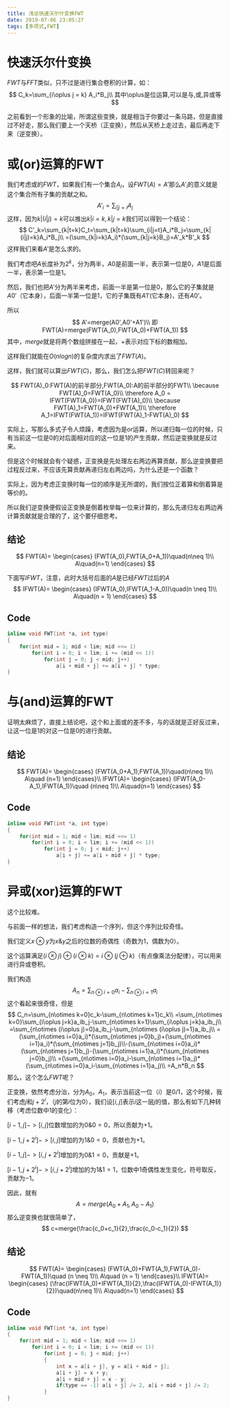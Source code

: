 ```yaml
---
title: 浅谈快速沃尔什变换FWT
date: 2019-07-06 23:05:27
tags: [多项式,FWT]
---
```


# 快速沃尔什变换

$FWT$与$FFT$类似，只不过是进行集合卷积的计算，如：
$$
C_k=\sum_{i\oplus j = k} A_i*B_j\\
其中\oplus是位运算,可以是与,或,异或等
$$
<!--more-->

之前看到一个形象的比喻，所谓这些变换，就是相当于你要过一条马路，但是直接过不好走，那么我们要上一个天桥（正变换），然后从天桥上走过去，最后再走下来（逆变换）。

# 或(or)运算的FWT

我们考虑或的$FWT$，如果我们有一个集合$A_i$，设$FWT(A)=A'$那么$A'_i$的意义就是这个集合所有子集的贡献之和。
$$
A'_i=\sum_{i|j=i}A_j
$$
这样，因为$k|(i|j)=k$可以推出$k|i=k,k|j=k$我们可以得到一个结论：
$$
C'_k=\sum_{k|t=k}C_t=\sum_{k|t=k}\sum_{i|j=t}A_i*B_j=\sum_{k|(i|j)=k}A_i*B_j\\
=(\sum_{k|i=k}A_i)*(\sum_{k|j=k}B_j)=A'_k*B'_k
$$
这样我们来看$A'$是怎么求的。

我们考虑吧$A$长度补为$2^k$，分为两半，$A0$是前面一半，表示第一位是0，$A1$是后面一半，表示第一位是1。

然后，我们也把$A'$分为两半来考虑，前面一半是第一位是0，那么它的子集就是$A0'$（它本身），后面一半第一位是1，它的子集既有$A1'$(它本身)，还有$A0’$。

所以
$$
A'=merge(A0',A0'+A1')\\
即FWT(A)=merge(FWT(A_0),FWT(A_0)+FWT(A_1))
$$
其中，$merge$就是将两个数组拼接在一起，$+$表示对应下标的数相加。

这样我们就能在$O(nlogn)$的复杂度内求出了$FWT(A)$。

这样，我们就可以算出$FWT(C)$，那么，我们怎么把$FWT(C)$转回来呢？

$$
FWT(A)_0:FWT(A)的前半部分,FWT(A_0):A的前半部分的FWT\\
\because FWT(A)_0=FWT(A_0)\\
\therefore A_0 = IFWT(FWT(A_0))=IFWT(FWT(A)_0)\\
\because FWT(A)_1=FWT(A_0)+FWT(A_1)\\
\therefore A_1=IFWT(FWT(A_1))=IFWT(FWT(A)_1-FWT(A)_0)
$$

实际上，写那么多式子令人烦躁，考虑因为是$or$运算，所以递归每一位的时候，只有当前这一位是$0$的对后面相对应的这一位是$1$的产生贡献，然后逆变换就是反过来。

但是这个时候就会有个疑惑，正变换是先处理左右两边再算贡献，那么逆变换要把过程反过来，不应该先算贡献再递归左右两边吗，为什么还是一个函数？

实际上，因为考虑正变换时每一位的顺序是无所谓的，我们按位正着算和倒着算是等价的。

所以我们逆变换便假设正变换是倒着枚举每一位来计算的，那么先递归左右两边再计算贡献就是合理的了，这个要仔细思考。

## 结论

$$
FWT(A)=
\begin{cases}
(FWT(A_0),FWT(A_0+A_1))\quad(n\neq 1)\\
A\quad(n=1)
\end{cases}
$$

下面写$IFWT$，注意，此时大括号后面的$A$是已经$FWT$过后的$A$
$$
IFWT(A)=
\begin{cases}
(IFWT(A_0),IFWT(A_1-A_0))\quad(n \neq 1)\\
A\quad(n = 1)
\end{cases}
$$

## Code

```c++
inline void FWT(int *a, int type)
{
	for(int mid = 1; mid < lim; mid <<= 1)
		for(int i = 0; i < lim; i += (mid << 1))
			for(int j = 0; j < mid; j++)
				a[i + mid + j] += a[i + j] * type;
}
```

# 与(and)运算的FWT

证明太麻烦了，直接上结论吧，这个和上面或的差不多，与的话就是正好反过来，让这一位是$1$的对这一位是$0$的进行贡献。

## 结论

$$
FWT(A)=
\begin{cases}
(FWT(A_0+A_1),FWT(A_1))\quad(n\neq 1)\\
A\quad (n=1)
\end{cases}\\
IFWT(A)=
\begin{cases}
(IFWT(A_0-A_1),IFWT(A_1))\quad (n\neq 1)\\
A\quad(n=1)
\end{cases}
$$

## Code

```c++
inline void FWT(int *a, int type)
{
	for(int mid = 1; mid < lim; mid <<= 1)
		for(int i = 0; i < lim; i += (mid << 1))
			for(int j = 0; j < mid; j++)
				a[i + j] += a[i + mid + j] * type;
}
```



# 异或(xor)运算的FWT

这个比较难。

与前面一样的想法，我们考虑构造一个序列，但这个序列比较奇怪。

我们定义$x\otimes y$为$x\& y$之后的位数的奇偶性（奇数为$1$，偶数为$0$）。

这个运算满足$(i\otimes j)\oplus (i\otimes k)=i\otimes (j\oplus k)$（有点像乘法分配律），可以用来进行异或卷积。

我们构造
$$
A_n=\sum_{n\otimes i=0}a_i-\sum_{n\otimes i=1}a_i
$$
这个看起来很奇怪，但是
$$
C_n=\sum_{n\otimes k=0}c_k-\sum_{n\otimes k=1}c_k\\
=\sum_{n\otimes k=0}\sum_{i\oplus j=k}a_ib_j-\sum_{n\otimes k=1}\sum_{i\oplus j=k}a_ib_j\\
=\sum_{n\otimes (i\oplus j)=0}a_ib_j-\sum_{n\otimes (i\oplus j)=1}a_ib_j\\
=(\sum_{n\otimes i=0}a_i)*(\sum_{n\otimes j=0}b_j)+(\sum_{n\otimes i=1}a_i)*(\sum_{n\otimes j=1}b_j)\\-(\sum_{n\otimes i=0}a_i)*(\sum_{n\otimes j=1}b_j)-(\sum_{n\otimes i=1}a_i)*(\sum_{n\otimes j=0}b_j)\\
=(\sum_{n\otimes i=0}a_i-\sum_{n\otimes i=1}a_j)*(\sum_{n\otimes i=0}a_i-\sum_{n\otimes i=1}a_j)\\
=A_n*B_n
$$
那么，这个怎么$FWT$呢？

正变换，依然考虑分治，分为$A_0$，$A_1$，表示当前这一位（$i$）是$0/1$，这个时候，我们考虑$j$和$j+2^i$，（$j$的第$i$位为$0$），我们设$[i,j]$表示$i$这一层$j$的值，那么有如下几种转移（考虑位数中$1$的变化）：

$[i-1,j]->[i,j]$位数增加的为$0\& 0=0$，所以贡献为$+1$。

$[i-1,j+2^i]->[i,j]$增加的为$1\& 0=0$，贡献也为$+1$。

$[i-1,j]->[i,j+2^i]$增加的为$0\& 1=0$，贡献是$+1$。

$[i-1,j+2^i]->[i,j+2^i]$增加的为$1\& 1=1$，位数中$1$奇偶性发生变化，符号取反，贡献为$-1$。

因此，就有
$$
A=merge(A_0+A_1,A_0-A_1)
$$
那么逆变换也就很简单了，
$$
c=merge(\frac{c_0+c_1}{2},\frac{c_0-c_1}{2})
$$

## 结论

$$
FWT(A)=
\begin{cases}
(FWT(A_0)+FWT(A_1),FWT(A_0)-FWT(A_1))\quad (n \neq 1)\\
A\quad (n = 1)
\end{cases}\\
IFWT(A)=
\begin{cases}
(\frac{IFWT(A_0)+IFWT(A_1)}{2},\frac{IFWT(A_0)-IFWT(A_1)}{2})\quad(n\neq 1)\\
A\quad(n=1)
\end{cases}
$$
## Code

```c++
inline void FWT(int *a, int type)
{
    for(int mid = 1; mid < lim; mid <<= 1)
        for(int i = 0; i < lim; i += (mid << 1))
            for(int j = 0; j < mid; j++)
            {
                int x = a[i + j], y = a[i + mid + j];
                a[i + j] = x + y;
                a[i + mid + j] = x - y;
                if(type == -1) a[i + j] /= 2, a[i + mid + j] /= 2;
            }
}
```





